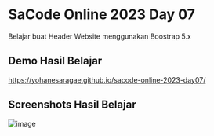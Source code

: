 # SaCode Online 2023 Day 07

Belajar buat Header Website menggunakan Boostrap 5.x

## Demo Hasil Belajar 
https://yohanesaragae.github.io/sacode-online-2023-day07/

## Screenshots Hasil Belajar 
![image](https://user-images.githubusercontent.com/119453202/220111055-85afef40-2ed7-429c-aefc-2fe765f262b0.png)

